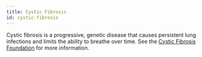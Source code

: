 ```yaml
---
title: Cystic Fibrosis
id: cystic-fibrosis
---
```


Cystic fibrosis is a progressive, genetic disease that causes persistent lung infections and limits the ability to breathe over time. See the [Cystic Fibrosis Foundation](https://www.cff.org/What-is-CF/About-Cystic-Fibrosis/) for more information.
